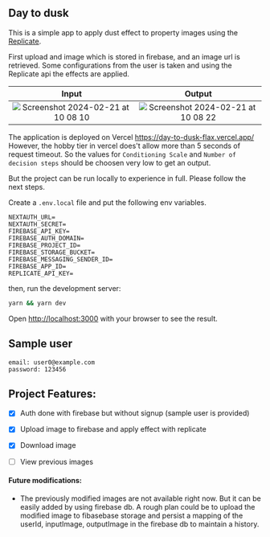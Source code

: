 ## Day to dusk
This is a simple app to apply dust effect to property images using the [Replicate](https://replicate.com/).

First upload and image which is stored in firebase, and an image url is retrieved. Some configurations from the user is taken and using the Replicate api the effects are applied.

Input             |  Output
:-------------------------:|:-------------------------:
![Screenshot 2024-02-21 at 10 08 10](https://github.com/ishrak-imam/day-to-dusk/assets/16683923/2c043469-ce21-4579-86bf-3364513fba0b)  |  ![Screenshot 2024-02-21 at 10 08 22](https://github.com/ishrak-imam/day-to-dusk/assets/16683923/ba960653-b041-4c36-9360-a29d1eacb2a2)

The application is deployed on Vercel https://day-to-dusk-flax.vercel.app/
However, the hobby tier in vercel does't allow more than 5 seconds of request timeout. So the values for `Conditioning Scale` and `Number of decision steps` should be choosen very low to get an output.

But the project can be run locally to experience in full. Please follow the next steps.

Create a `.env.local` file and put the following env variables.

```
NEXTAUTH_URL=
NEXTAUTH_SECRET=
FIREBASE_API_KEY=
FIREBASE_AUTH_DOMAIN=
FIREBASE_PROJECT_ID=
FIREBASE_STORAGE_BUCKET=
FIREBASE_MESSAGING_SENDER_ID=
FIREBASE_APP_ID=
REPLICATE_API_KEY=
```


then, run the development server:

```bash
yarn && yarn dev
```

Open [http://localhost:3000](http://localhost:3000) with your browser to see the result.

## Sample user
```
email: user0@example.com
password: 123456
```


## Project Features:
- [X] Auth done with firebase but without signup (sample user is provided)
- [X] Upload image to firebase and apply effect with replicate
- [X] Download image
- [ ] View previous images


#### Future modifications:
- The previously modified images are not available right now. But it can be easily added by using firebase db. A rough plan could be to upload the modified image to fibasebase storage and persist a mapping of the userId, inputImage, outputImage in the firebase db to maintain a history.

